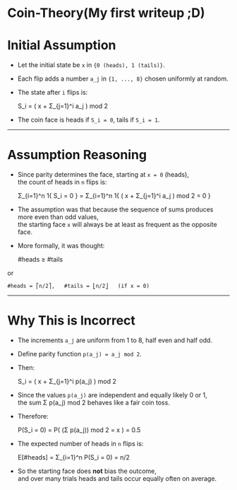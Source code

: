 # Coin-Theory(My first writeup ;D)
# Initial Assumption

- Let the initial state be `x` in `{0 (heads), 1 (tails)}`.
- Each flip adds a number `a_j` in `{1, ..., 8}` chosen uniformly at random.
- The state after `i` flips is:

    S_i = ( x + Σ_{j=1}^i a_j ) mod 2

- The coin face is heads if `S_i = 0`, tails if `S_i = 1`.

---

# Assumption Reasoning

- Since parity determines the face, starting at `x = 0` (heads),  
  the count of heads in `n` flips is:

    Σ_{i=1}^n 1{ S_i = 0 } = Σ_{i=1}^n 1{ ( x + Σ_{j=1}^i a_j ) mod 2 = 0 }

- The assumption was that because the sequence of sums produces more even than odd values,  
  the starting face `x` will always be at least as frequent as the opposite face.

- More formally, it was thought:

    #heads ≥ #tails

or

    #heads = ⎡n/2⎤,   #tails = ⎣n/2⎦   (if x = 0)

---

# Why This is Incorrect

- The increments `a_j` are uniform from 1 to 8, half even and half odd.
- Define parity function `p(a_j) = a_j mod 2`.
- Then:

    S_i = ( x + Σ_{j=1}^i p(a_j) ) mod 2

- Since the values `p(a_j)` are independent and equally likely 0 or 1,  
  the sum Σ p(a_j) mod 2 behaves like a fair coin toss.

- Therefore:

    P(S_i = 0) = P( (Σ p(a_j)) mod 2 = x ) = 0.5

- The expected number of heads in `n` flips is:

    E[#heads] = Σ_{i=1}^n P(S_i = 0) = n/2

- So the starting face does **not** bias the outcome,  
  and over many trials heads and tails occur equally often on average.
